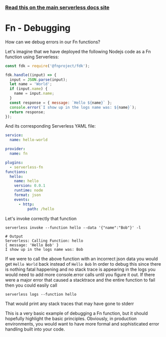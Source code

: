 <!--
title: Serverless Framework - Fn Guide - Debugging
menuText: Debugging
menuOrder: 8
description: Recommendations and best practices for debugging Fn Functions with the Serverless Framework
layout: Doc
-->

<!-- DOCS-SITE-LINK:START automatically generated  -->

### [Read this on the main serverless docs site](https://www.serverless.com/framework/docs/providers/fn/guide/debugging)

<!-- DOCS-SITE-LINK:END -->

# Fn - Debugging

How can we debug errors in our Fn functions?

Let's imagine that we have deployed the following Nodejs code as a Fn function using Serverless:

```javascript
const fdk = require('@fnproject/fdk');

fdk.handle((input) => {
  input = JSON.parse(input);
  let name = 'World';
  if (input.name) {
    name = input.name;
  }
  const response = { message: `Hello ${name}` };
  console.error(`I show up in the logs name was: ${name}`);
  return response;
});
```

And its corresponding Serverless YAML file:

```yml
service:
  name: hello-world

provider:
  name: fn

plugins:
  - serverless-fn
functions:
  hello:
    name: hello
    version: 0.0.1
    runtime: node
    format: json
    events:
      - http:
          path: /hello
```

Let's invoke correctly that function

```
serverless invoke --function hello --data '{"name":"Bob"}' -l

# Output
Serverless: Calling Function: hello
{ message: 'Hello Bob' }
I show up in the logs name was: Bob
```

If we were to call the above function with an incorrect json data you would get `Hello World` back instead of `Hello Bob`
In order to debug this since there is nothing fatal happening and no stack trace is appearing in the logs you would need to
add more console.error calls until you figure it out. If there were a major error
that caused a stacktrace and the entire function to fail then you could easily call

```
serverless logs --function hello
```

That would print any stack traces that may have gone to stderr

This is a very basic example of debugging a Fn function, but it should hopefully highlight the basic principles. Obviously, in production environments, you would want to have more formal and sophisticated error handling built into your code.
